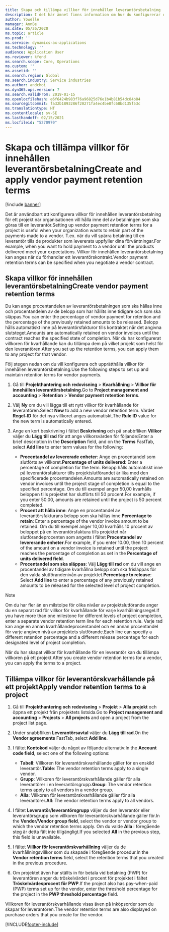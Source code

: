 ```yaml
---
title: Skapa och tillämpa villkor för innehållen leverantörsbetalning
description: I det här ämnet finns information om hur du konfigurerar och upprätthåller villkor för innehållen leverantörsbetalning.
author: Yowelle
manager: AnnBe
ms.date: 05/26/2020
ms.topic: article
ms.prod: ''
ms.service: dynamics-ax-applications
ms.technology: ''
audience: Application User
ms.reviewer: kfend
ms.search.scope: Core, Operations
ms.custom: ''
ms.assetid: ''
ms.search.region: Global
ms.search.industry: Service industries
ms.author: andchoi
ms.dyn365.ops.version: 7
ms.search.validFrom: 2019-01-15
ms.openlocfilehash: e6f6424b983f76a96825d76e1b4b81b54dc84b84
ms.sourcegitcommit: fa32b1893286f20271fa4ec4be8fc68bd135f53c
ms.translationtype: HT
ms.contentlocale: sv-SE
ms.lasthandoff: 02/15/2021
ms.locfileid: "5270970"
---
```

# <a name="create-and-apply-vendor-payment-retention-terms"></a><span data-ttu-id="52bf9-103">Skapa och tillämpa villkor för innehållen leverantörsbetalning</span><span class="sxs-lookup"><span data-stu-id="52bf9-103">Create and apply vendor payment retention terms</span></span>

[!include [banner](../includes/banner.md)] 

<span data-ttu-id="52bf9-104">Det är användbart att konfigurera villkor för innehållen leverantörsbetalning för ett projekt när organisationen vill hålla inne del av betalningen som ska göras till en leverantör.</span><span class="sxs-lookup"><span data-stu-id="52bf9-104">Setting up vendor payment retention terms for a project is useful when your organization wants to retain part of the payments made to a vendor.</span></span> <span data-ttu-id="52bf9-105">T.ex. när du vill spärra betalning till en leverantör tills de produkter som levererats uppfyller dina förväntningar.</span><span class="sxs-lookup"><span data-stu-id="52bf9-105">For example, when you want to hold payment to a vendor until the products delivered meet your expectations.</span></span> <span data-ttu-id="52bf9-106">Villkor för innehållen leverantörsbetalning kan anges när du förhandlar ett leverantörskontrakt.</span><span class="sxs-lookup"><span data-stu-id="52bf9-106">Vendor payment retention terms can be specified when you negotiate a vendor contract.</span></span>

## <a name="create-vendor-payment-retention-terms"></a><span data-ttu-id="52bf9-107">Skapa villkor för innehållen leverantörsbetalning</span><span class="sxs-lookup"><span data-stu-id="52bf9-107">Create vendor payment retention terms</span></span>

<span data-ttu-id="52bf9-108">Du kan ange procentandelen av leverantörsbetalningen som ska hållas inne och procentandelen av de belopp som har hållits inne tidigare och som ska släppas.</span><span class="sxs-lookup"><span data-stu-id="52bf9-108">You can enter the percentage of vendor payment for retention and the percentage of the previously retained amounts to be released.</span></span> <span data-ttu-id="52bf9-109">Belopp hålls automatiskt inne på leverantörsfakturor tills kontraktet når det angivna slutsteget.</span><span class="sxs-lookup"><span data-stu-id="52bf9-109">Amounts are automatically retained on vendor invoices until the contract reaches the specified state of completion.</span></span> <span data-ttu-id="52bf9-110">När du har konfigurerat villkoren för kvarhållande kan du tillämpa dem på vilket projekt som helst för den leverantören.</span><span class="sxs-lookup"><span data-stu-id="52bf9-110">After you set up the retention terms, you can apply them to any project for that vendor.</span></span>

<span data-ttu-id="52bf9-111">Följ stegen nedan om du vill konfigurera och upprätthålla villkor för innehållen leverantörsbetalning.</span><span class="sxs-lookup"><span data-stu-id="52bf9-111">Use the following steps to set up and maintain retention terms for vendor payments.</span></span> 

1. <span data-ttu-id="52bf9-112">Gå till **Projekthantering och redovisning** > **Kvarhållning** > **Villkor för innehållen leverantörsbetalning**.</span><span class="sxs-lookup"><span data-stu-id="52bf9-112">Go to **Project management and accounting** > **Retention** > **Vendor payment retention terms**.</span></span>
2. <span data-ttu-id="52bf9-113">Välj **Ny** om du vill lägga till ett nytt villkor för kvarhållande för leverantören.</span><span class="sxs-lookup"><span data-stu-id="52bf9-113">Select **New** to add a new vendor retention term.</span></span> <span data-ttu-id="52bf9-114">Värdet **Regel-ID** för det nya villkoret anges automatiskt.</span><span class="sxs-lookup"><span data-stu-id="52bf9-114">The **Rule ID** value for the new term is automatically entered.</span></span> 
3. <span data-ttu-id="52bf9-115">Ange en kort beskrivning i fältet **Beskrivning** och på snabbfliken **Villkor** väljer du **Lägg till rad** för att ange villkorsvärden för följande:</span><span class="sxs-lookup"><span data-stu-id="52bf9-115">Enter a brief description in the **Description** field, and on the **Terms** FastTab, select **Add line** to enter term values for the following:</span></span>

   - <span data-ttu-id="52bf9-116">**Procentandel av levererade enheter**: Ange en procentandel som slutförts av villkoret.</span><span class="sxs-lookup"><span data-stu-id="52bf9-116">**Percentage of units delivered**: Enter a percentage of completion for the term.</span></span> <span data-ttu-id="52bf9-117">Belopp hålls automatiskt inne på leverantörsfakturor tills projektslutförandet är lika med den specificerade procentandelen.</span><span class="sxs-lookup"><span data-stu-id="52bf9-117">Amounts are automatically retained on vendor invoices until the project stage of completion is equal to the specified percentage.</span></span> <span data-ttu-id="52bf9-118">Om du till exempel anger 50,00 kvarhålls beloppen tills projektet har slutförts till 50 procent.</span><span class="sxs-lookup"><span data-stu-id="52bf9-118">For example, if you enter 50.00, amounts are retained until the project is 50 percent completed.</span></span>
   - <span data-ttu-id="52bf9-119">**Procent att hålla inne**: Ange en procentandel av leverantörsfakturans belopp som ska hållas inne.</span><span class="sxs-lookup"><span data-stu-id="52bf9-119">**Percentage to retain**: Enter a percentage of the vendor invoice amount to be retained.</span></span> <span data-ttu-id="52bf9-120">Om du till exempel anger 10,00 kvarhålls 10 procent av beloppet på en leverantörsfaktura tills projektet når slutförandeprocenten som angetts i fältet **Procentandel av levererande enheter**.</span><span class="sxs-lookup"><span data-stu-id="52bf9-120">For example, if you enter 10.00, then 10 percent of the amount on a vendor invoice is retained until the project reaches the percentage of completion as set in the **Percentage of units delivered field**.</span></span>
   - <span data-ttu-id="52bf9-121">**Procentandel som ska släppas**: Välj **Lägg till rad** om du vill ange en procentandel av tidigare kvarhållna belopp som ska frisläppas för den valda slutförandenivån av projektet.</span><span class="sxs-lookup"><span data-stu-id="52bf9-121">**Percentage to release**: Select **Add line** to enter a percentage of any previously retained amounts to be released for the selected level of project completion.</span></span>

> [!NOTE]
> <span data-ttu-id="52bf9-122">Om du har fler än en milstolpe för olika nivåer av projektslutförande anger du en separat rad för villkor för kvarhållande för varje kvarhållningsregel.</span><span class="sxs-lookup"><span data-stu-id="52bf9-122">If you have more than one milestone for different levels of project completion, enter a separate vendor retention term line for each retention rule.</span></span> <span data-ttu-id="52bf9-123">Varje rad kan ange en annan kvarhållandeprocentandel och en annan procentandel för varje angiven nivå av projektets slutförande.</span><span class="sxs-lookup"><span data-stu-id="52bf9-123">Each line can specify a different retention percentage and a different release percentage for each designated level of project completion.</span></span>

<span data-ttu-id="52bf9-124">När du har skapat villkor för kvarhållande för en leverantör kan du tillämpa villkoren på ett projekt.</span><span class="sxs-lookup"><span data-stu-id="52bf9-124">After you create vendor retention terms for a vendor, you can apply the terms to a project.</span></span>

## <a name="apply-vendor-retention-terms-to-a-project"></a><span data-ttu-id="52bf9-125">Tillämpa villkor för leverantörskvarhållande på ett projekt</span><span class="sxs-lookup"><span data-stu-id="52bf9-125">Apply vendor retention terms to a project</span></span>

1. <span data-ttu-id="52bf9-126">Gå till **Projekthantering och redovisning** > **Projekt** > **Alla projekt** och öppna ett projekt från projektets listsida.</span><span class="sxs-lookup"><span data-stu-id="52bf9-126">Go to **Project management and accounting** > **Projects** > **All projects** and open a project from the project list page.</span></span>
2. <span data-ttu-id="52bf9-127">Under snabbfliken **Leverantörsavtal** väljer du **Lägg till rad**.</span><span class="sxs-lookup"><span data-stu-id="52bf9-127">On the **Vendor agreements** FastTab, select **Add line**.</span></span>
3. <span data-ttu-id="52bf9-128">I fältet **Kontokod** väljer du något av följande alternativ:</span><span class="sxs-lookup"><span data-stu-id="52bf9-128">In the **Account code field**, select one of the following options:</span></span> 

   - <span data-ttu-id="52bf9-129">**Tabell**: Villkoren för leverantörskvarhållande gäller för en enskild leverantör.</span><span class="sxs-lookup"><span data-stu-id="52bf9-129">**Table**: The vendor retention terms apply to a single vendor.</span></span>
   - <span data-ttu-id="52bf9-130">**Grupp**: Villkoren för leverantörskvarhållande gäller för alla leverantörer i en leverantörsgrupp.</span><span class="sxs-lookup"><span data-stu-id="52bf9-130">**Group**: The vendor retention terms apply to all vendors in a vendor group.</span></span>
   - <span data-ttu-id="52bf9-131">**Alla**: Villkoren för leverantörskvarhållande gäller för alla leverantörer.</span><span class="sxs-lookup"><span data-stu-id="52bf9-131">**All**: The vendor retention terms apply to all vendors.</span></span>

4. <span data-ttu-id="52bf9-132">I fältet **Leverantör/leverantörsgrupp** väljer du den leverantör eller leverantörsgrupp som villkoren för leverantörskvarhållande gäller för.</span><span class="sxs-lookup"><span data-stu-id="52bf9-132">In the **Vendor/Vendor group field**, select the vendor or vendor group to which the vendor retention terms apply.</span></span> <span data-ttu-id="52bf9-133">Om du valde **Alla** i föregående steg är detta fält inte tillgängligt.</span><span class="sxs-lookup"><span data-stu-id="52bf9-133">If you selected **All** in the previous step, this field is unavailable.</span></span>
5. <span data-ttu-id="52bf9-134">I fältet **Villkor för leverantörskvarhållning** väljer du de kvarhållningsvillkor som du skapade i föregående procedur.</span><span class="sxs-lookup"><span data-stu-id="52bf9-134">In the **Vendor retention terms** field, select the retention terms that you created in the previous procedure.</span></span>
6. <span data-ttu-id="52bf9-135">Om projektet även har ställts in för betala vid betalning (PWP) för leverantören anger du tröskelvärdet i procent för projektet i fältet **Tröskelvärdesprocent för PWP**.</span><span class="sxs-lookup"><span data-stu-id="52bf9-135">If the project also has pay-when-paid (PWP) terms set up for the vendor, enter the threshold percentage for the project in the **PWP threshold percentage** field.</span></span>

<span data-ttu-id="52bf9-136">Villkoren för leverantörskvarhållande visas även på inköpsorder som du skapar för leverantören.</span><span class="sxs-lookup"><span data-stu-id="52bf9-136">The vendor retention terms are also displayed on purchase orders that you create for the vendor.</span></span>


[!INCLUDE[footer-include](../includes/footer-banner.md)]